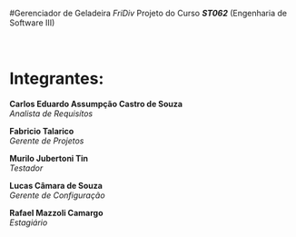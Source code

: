 #Gerenciador  de Geladeira <i>FriDiv</i> 
Projeto do Curso <b><i>ST062</b></i> (Engenharia de Software III)  
<br /><br />


# <b>Integrantes:</b><br />

<b>Carlos Eduardo Assumpção Castro de Souza</b> <br />
<i>Analista de Requisítos</i>

<b>Fabricio Talarico</b> <br />
<i>Gerente de Projetos</i>

<b>Murilo Jubertoni Tin</b> <br />
<i>Testador</i>

<b>Lucas Câmara de Souza</b> <br />
<i>Gerente de Configuração</i>

<b>Rafael Mazzoli Camargo</b> <br />
<i>Estagiário</i>
